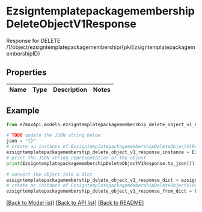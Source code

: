 # EzsigntemplatepackagemembershipDeleteObjectV1Response

Response for DELETE /1/object/ezsigntemplatepackagemembership/{pkiEzsigntemplatepackagemembershipID}

## Properties

Name | Type | Description | Notes
------------ | ------------- | ------------- | -------------

## Example

```python
from eZmaxApi.models.ezsigntemplatepackagemembership_delete_object_v1_response import EzsigntemplatepackagemembershipDeleteObjectV1Response

# TODO update the JSON string below
json = "{}"
# create an instance of EzsigntemplatepackagemembershipDeleteObjectV1Response from a JSON string
ezsigntemplatepackagemembership_delete_object_v1_response_instance = EzsigntemplatepackagemembershipDeleteObjectV1Response.from_json(json)
# print the JSON string representation of the object
print(EzsigntemplatepackagemembershipDeleteObjectV1Response.to_json())

# convert the object into a dict
ezsigntemplatepackagemembership_delete_object_v1_response_dict = ezsigntemplatepackagemembership_delete_object_v1_response_instance.to_dict()
# create an instance of EzsigntemplatepackagemembershipDeleteObjectV1Response from a dict
ezsigntemplatepackagemembership_delete_object_v1_response_from_dict = EzsigntemplatepackagemembershipDeleteObjectV1Response.from_dict(ezsigntemplatepackagemembership_delete_object_v1_response_dict)
```
[[Back to Model list]](../README.md#documentation-for-models) [[Back to API list]](../README.md#documentation-for-api-endpoints) [[Back to README]](../README.md)


